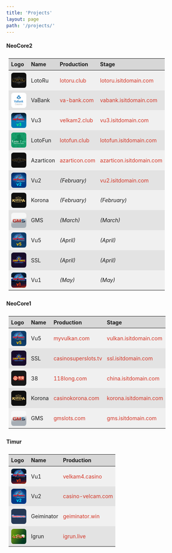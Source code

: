 ```yaml
---
title: 'Projects'
layout: page
path: '/projects/'
---
```


<style>
    table {
        border-collapse: collapse;
        padding: .4rem;
        width: 100%;
    }
    thead tr {
        background: rgba(0,0,0,.15);
    }
    tbody tr {
        background: rgba(0,0,0,.05);
        height: 52px;
    }
    tr:nth-child(2n) {
        background: rgba(0,0,0,.10);
    }
    th {
        padding: .4rem;
    }
    td {
        padding: .4rem;
    }
    td img {
        width: 40px;
        border-radius: .4rem;
        display: block;
    }
    td a {
        color: #d43324;
        text-decoration: none;
    }
    td a:hover {
        text-decoration: underline;
    }
</style>

#### NeoCore2

|Logo|Name|Production|Stage|
|:---|:---|:---|:---|
|![](lotoru.png)|LotoRu|[lotoru.club](http://lotoru.club)|[lotoru.isitdomain.com](http://lotoru.isitdomain.com)|
|![](vabank.png)|VaBank|[va-bank.com](https://va-bank.com)|[vabank.isitdomain.com](http://vabank.isitdomain.com)|
|![](vu3.png)|Vu3|[velkam2.club](https://velkam2.club)|[vu3.isitdomain.com](http://vu3.isitdomain.com)|
|![](lotofun.png)|LotoFun|[lotofun.club](http://lotofun.club)|[lotofun.isitdomain.com](http://lotofun.isitdomain.com)|
|![](azarticon.png)|Azarticon|[azarticon.com](http://azarticon.com)|[azarticon.isitdomain.com](http://azarticon.isitdomain.com/)|
|![](vu2.png)|Vu2|_(February)_|[vu2.isitdomain.com](http://vu2.isitdomain.com)|
|![](korona.png)|Korona|_(February)_|_(February)_|
|![](gms.png)|GMS|_(March)_|_(March)_|
|![](vu5.png)|Vu5|_(April)_|_(April)_|
|![](ssl.png)|SSL|_(April)_|_(April)_|
|![](vu1.png)|Vu1|_(May)_|_(May)_|

#### NeoCore1

|Logo|Name|Production|Stage|
|:---|:---|:---|:---|
|![](vu5.png)|Vu5|[myvulkan.com](https://myvulkan.com)|[vulkan.isitdomain.com](http://vulkan.isitdomain.com)|
|![](ssl.png)|SSL|[casinosuperslots.tv](https://casinosuperslots.tv)|[ssl.isitdomain.com](http://ssl.isitdomain.com)|
|![](longbao.png)|38|[118long.com](http://118long.com)|[china.isitdomain.com](http://china.isitdomain.com)|
|![](korona.png)|Korona|[casinokorona.com](http://casinokorona.com)|[korona.isitdomain.com](http://korona.isitdomain.com)|
|![](gms.png)|GMS|[gmslots.com](http://www.gmslots.com)|[gms.isitdomain.com](http://gms.isitdomain.com)|

#### Timur

|Logo|Name|Production|
|:---|:---|:---|
|![](vu1.png)|Vu1|[velkam4.casino](http://velkam4.casino)|
|![](vu2.png)|Vu2|[casino-velcam.com](http://casino-velcam.com)|
|![](gaminator.png)|Geiminator|[geiminator.win](http://geiminator.win)|
|![](igrun.png)|Igrun|[igrun.live](http://igrun.live)|
